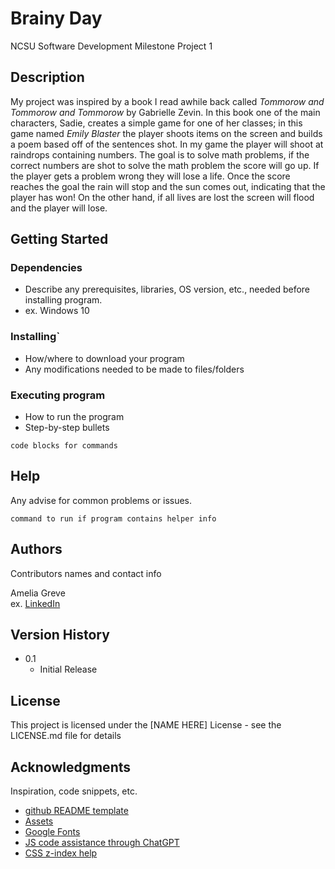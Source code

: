 # Brainy Day
NCSU Software Development Milestone Project 1 

## Description

My project was inspired by a book I read awhile back called *Tommorow and Tommorow and Tommorow* by Gabrielle Zevin. In this book one of the main characters, Sadie, creates a simple game for one of her classes; in this game named *Emily Blaster* the player shoots items on the screen and builds a poem based off of the sentences shot. In my game the player will shoot at raindrops containing numbers. The goal is to solve math problems, if the correct numbers are shot to solve the math problem the score will go up. If the player gets a problem wrong they will lose a life. Once the score reaches the goal the rain will stop and the sun comes out, indicating that the player has won! On the other hand, if all lives are lost the screen will flood and the player will lose. 

## Getting Started

### Dependencies

* Describe any prerequisites, libraries, OS version, etc., needed before installing program.
* ex. Windows 10

### Installing`

* How/where to download your program
* Any modifications needed to be made to files/folders

### Executing program

* How to run the program
* Step-by-step bullets
```
code blocks for commands
```

## Help

Any advise for common problems or issues.
```
command to run if program contains helper info
```

## Authors

Contributors names and contact info

Amelia Greve  
ex. [LinkedIn](https://www.linkedin.com/in/amelia-greve-29155b141/)

## Version History

* 0.1
    * Initial Release

## License

This project is licensed under the [NAME HERE] License - see the LICENSE.md file for details

## Acknowledgments

Inspiration, code snippets, etc.
* [github README template](https://gist.github.com/DomPizzie/7a5ff55ffa9081f2de27c315f5018afc)
* [Assets](https://www.canva.com/)
* [Google Fonts](https://fonts.google.com/)
* [JS code assistance through ChatGPT](https://chat.openai.com/)
* [CSS z-index help](https://stackoverflow.com/questions/64052019/make-element-with-smaller-z-index-clickable)